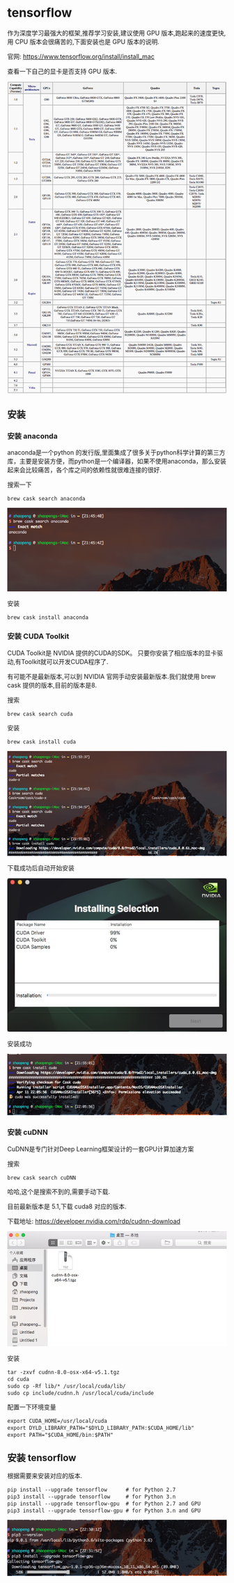 # tensorflow

作为深度学习最强大的框架,推荐学习安装,建议使用 GPU 版本,跑起来的速度更快,用 CPU 版本会很痛苦的,下面安装也是 GPU 版本的说明.

官网: https://www.tensorflow.org/install/install_mac

查看一下自己的显卡是否支持 GPU 版本.

![](/_resource/mac/tensorflow/n_gpu_cc.png)


## 安装

### 安装 anaconda

anaconda是一个python 的发行版,里面集成了很多关于python科学计算的第三方库，主要是安装方便，而python是一个编译器，如果不使用anaconda，那么安装起来会比较痛苦，各个库之间的依赖性就很难连接的很好.

搜索一下

```
brew cask search anaconda
```

![](/_resource/mac/tensorflow/0.png)

安装

```
brew cask install anaconda
```

### 安装 CUDA Toolkit

CUDA Toolkit是 NVIDIA 提供的CUDA的SDK。 只要你安装了相应版本的显卡驱动,有Toolkit就可以开发CUDA程序了.

有可能不是最新版本,可以到 NVIDIA 官网手动安装最新版本.我们就使用 brew cask 提供的版本,目前的版本是8.

搜索

```
brew cask search cuda
```

安装

```
brew cask install cuda
```

![](/_resource/mac/tensorflow/1.jpg)

下载成功后自动开始安装

![](/_resource/mac/tensorflow/2.jpg)

安装成功

![](/_resource/mac/tensorflow/3.jpg)

### 安装 cuDNN

CuDNN是专门针对Deep Learning框架设计的一套GPU计算加速方案

搜索

```
brew cask search cuDNN
```

哈哈,这个是搜索不到的,需要手动下载.

目前最新版本是 5.1,下载 cuda8 对应的版本.

下载地址: https://developer.nvidia.com/rdp/cudnn-download

![](/_resource/mac/tensorflow/4.jpg)

安装

```
tar -zxvf cudnn-8.0-osx-x64-v5.1.tgz
cd cuda
sudo cp -Rf lib/* /usr/local/cuda/lib/
sudo cp include/cudnn.h /usr/local/cuda/include
```

配置一下环境变量

```
export CUDA_HOME=/usr/local/cuda
export DYLD_LIBRARY_PATH="$DYLD_LIBRARY_PATH:$CUDA_HOME/lib"
export PATH="$CUDA_HOME/bin:$PATH"
```

## 安装 tensorflow

根据需要来安装对应的版本.

```
pip install --upgrade tensorflow      # for Python 2.7
pip3 install --upgrade tensorflow     # for Python 3.n
pip install --upgrade tensorflow-gpu  # for Python 2.7 and GPU
pip3 install --upgrade tensorflow-gpu # for Python 3.n and GPU
```

![](/_resource/mac/tensorflow/5.jpg)












